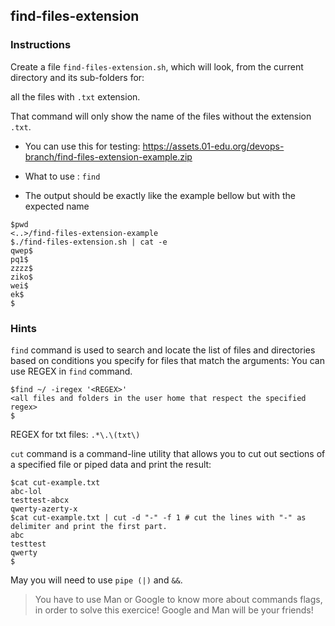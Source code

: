 ## find-files-extension

### Instructions

Create a file `find-files-extension.sh`, which will look, from the current directory and its sub-folders for:

all the files with `.txt` extension.

That command will only show the name of the files without the extension `.txt`.

- You can use this for testing: https://assets.01-edu.org/devops-branch/find-files-extension-example.zip

- What to use : `find`

- The output should be exactly like the example bellow but with the expected name

```console
$pwd
<..>/find-files-extension-example
$./find-files-extension.sh | cat -e
qwep$
pq1$
zzzz$
ziko$
wei$
ek$
$
```

### Hints

`find` command is used to search and locate the list of files and directories based on conditions you specify for files that match the arguments:
You can use REGEX in `find` command.

```console
$find ~/ -iregex '<REGEX>'
<all files and folders in the user home that respect the specified regex>
$
```
REGEX for txt files: `.*\.\(txt\)`

`cut` command is a command-line utility that allows you to cut out sections of a specified file or piped data and print the result:

```console
$cat cut-example.txt 
abc-lol
testtest-abcx
qwerty-azerty-x
$cat cut-example.txt | cut -d "-" -f 1 # cut the lines with "-" as delimiter and print the first part.
abc
testtest
qwerty
$
```

May you will need to use `pipe (|)` and `&&`.

> You have to use Man or Google to know more about commands flags, in order to solve this exercice!
> Google and Man will be your friends!